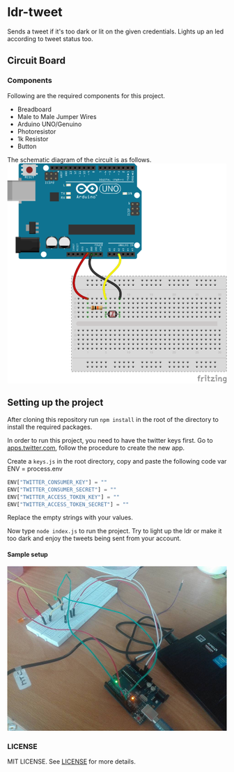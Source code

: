 # ldr-tweet
Sends a tweet if it's too dark or lit on the given credentials. Lights up an led according to tweet status too. 

## Circuit Board

### Components

Following are the required components for this project.

- Breadboard
- Male to Male Jumper Wires
- Arduino UNO/Genuino
- Photoresistor
- 1k Resistor
- Button

The schematic diagram of the circuit is as follows.
![photo resistor](./data/images/photoresistor.png)


## Setting up the project

After cloning this repository run `npm install` in the root of the directory to install the required packages.  

In order to run this project, you need to have the twitter keys first. Go to [apps.twitter.com](https://apps.twitter.com), follow the procedure to create the new app. 

Create a `keys.js` in the root directory, copy and paste the following code 
var ENV = process.env

```js
ENV["TWITTER_CONSUMER_KEY"] = ""
ENV["TWITTER_CONSUMER_SECRET"] = ""
ENV["TWITTER_ACCESS_TOKEN_KEY"] = ""
ENV["TWITTER_ACCESS_TOKEN_SECRET"] = ""
``` 

Replace the empty strings with your values. 

Now type `node index.js` to run the project. Try to light up the ldr or make it too dark and enjoy the tweets being sent from your account. 

#### Sample setup
![Sample Setup](./data/images/setup.jpg)


### LICENSE
MIT LICENSE. See [LICENSE](LICENSE) for more details.